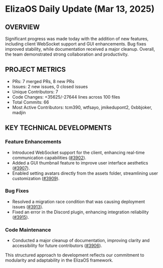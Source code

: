# ElizaOS Daily Update (Mar 13, 2025)

## OVERVIEW 
Significant progress was made today with the addition of new features, including client WebSocket support and GUI enhancements. Bug fixes improved stability, while documentation received a major cleanup. Overall, the team demonstrated strong collaboration and productivity.

## PROJECT METRICS
- PRs: 7 merged PRs, 8 new PRs
- Issues: 2 new issues, 0 closed issues
- Unique Contributors: 7
- Code Changes: +35625/-27644 lines across 100 files
- Total Commits: 66
- Most Active Contributors: tcm390, wtfsayo, jmikedupont2, 0xbbjoker, madjin

## KEY TECHNICAL DEVELOPMENTS

### Feature Enhancements
- Introduced WebSocket support for the client, enhancing real-time communication capabilities ([#3902](https://github.com/elizaos/eliza/pull/3902)).
- Added a GUI thumbnail feature to improve user interface aesthetics ([#3907](https://github.com/elizaos/eliza/pull/3907)).
- Enabled setting avatars directly from the assets folder, streamlining user customization ([#3909](https://github.com/elizaos/eliza/pull/3909)).

### Bug Fixes
- Resolved a migration race condition that was causing deployment issues ([#3913](https://github.com/elizaos/eliza/pull/3913)).
- Fixed an error in the Discord plugin, enhancing integration reliability ([#3915](https://github.com/elizaos/eliza/pull/3915)).

### Code Maintenance
- Conducted a major cleanup of documentation, improving clarity and accessibility for future contributors ([#3906](https://github.com/elizaos/eliza/pull/3906)). 

This structured approach to development reflects our commitment to modularity and adaptability in the ElizaOS framework.